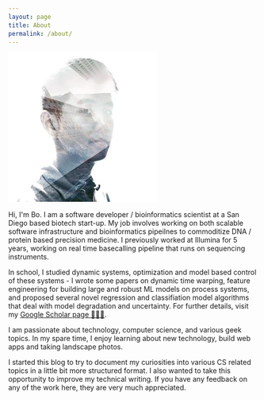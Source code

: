 ```yaml
---
layout: page
title: About
permalink: /about/
---
```


<img class="profile-pic" src="/assets/images/avatar_small.jpg">

Hi, I'm Bo. I am a software developer / bioinformatics scientist at a San Diego based biotech start-up. My job involves working on both scalable software infrastructure and bioinformatics pipeilnes to commoditize DNA / protein based precision medicine. I previously worked at Illumina for 5 years, working on real time basecalling pipeline that runs on sequencing instruments.

In school, I studied dynamic systems, optimization and model based control of these systems - I wrote some papers on dynamic time warping, feature engineering for building large and robust ML models on process systems, and proposed several novel regression and classifiation model algorithms that deal with model degradation and uncertainty. For further details, visit my [Google Scholar page 🧑🏻‍🎓](https://scholar.google.com/citations?user=-4OgD_EAAAAJ&hl=en&authuser=1). 

I am passionate about technology, computer science, and various geek topics. In my spare time, I enjoy learning about new technology, build web apps and taking landscape photos.

I started this blog to try to document my curiosities into various CS related topics in a little bit more structured format. I also wanted to take this opportunity to improve my technical writing. If you have any feedback on any of the work here, they are very much appreciated.